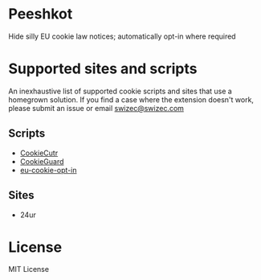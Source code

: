 Peeshkot
========

Hide silly EU cookie law notices; automatically opt-in where required


Supported sites and scripts
========

An inexhaustive list of supported cookie scripts and sites that use a
homegrown solution. If you find a case where the extension doesn't
work, please submit an issue or email swizec@swizec.com

Scripts
------

 * [CookieCutr](http://cookiecuttr.com/)
 * [CookieGuard](http://cookieguard.eu/)
 * [eu-cookie-opt-in](https://github.com/creativeaura/eu-cookie-opt-in)

Sites
------
 * 24ur


License
========

MIT License
